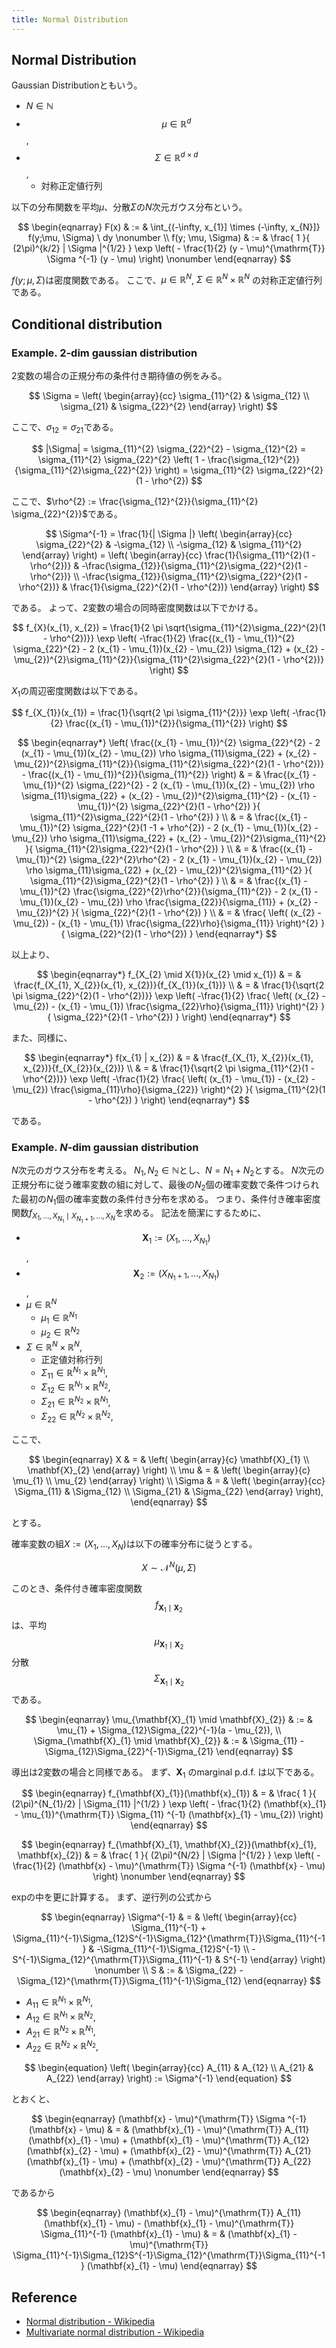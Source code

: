 ```yaml
---
title: Normal Distribution
---
```


## Normal Distribution
Gaussian Distributionともいう。

* $N \in \mathbb{N}$
* $$\mu \in \mathbb{R}^{d}$$,
* $$\Sigma \in \mathbb{R}^{d \times d}$$,
    * 対称正定値行列

以下の分布関数を平均$\mu$、分散$\Sigma$の$N$次元ガウス分布という。

$$
\begin{eqnarray}
    F(x)
    & := &
        \int_{(-\infty, x_{1}] \times (-\infty, x_{N}]}
            f(y;\mu, \Sigma)
        \ dy
    \nonumber
    \\
    f(y; \mu, \Sigma)
    & := &
        \frac{
            1
        }{
            (2\pi)^{k/2}
            | \Sigma |^{1/2}
        }
        \exp
        \left(
            -
            \frac{1}{2}
            (y - \mu)^{\mathrm{T}}
            \Sigma ^{-1}
            (y - \mu)
        \right)
    \nonumber
\end{eqnarray}
$$

$f(y; \mu, \Sigma)$は密度関数である。
ここで、$\mu \in \mathbb{R}^{N}$, $\Sigma \in \mathbb{R}^{N} \times \mathbb{R}^{N}$ の対称正定値行列である。

## Conditional distribution

### Example. 2-dim gaussian distribution

2変数の場合の正規分布の条件付き期待値の例をみる。

$$
    \Sigma 
        = 
        \left(
            \begin{array}{cc}
                \sigma_{11}^{2} & \sigma_{12} \\
                \sigma_{21} & \sigma_{22}^{2} 
            \end{array}
        \right)
$$

ここで、$\sigma_{12} = \sigma_{21}$である。

$$
    |\Sigma|
        = \sigma_{11}^{2} \sigma_{22}^{2} - \sigma_{12}^{2} 
        = \sigma_{11}^{2} \sigma_{22}^{2}
            \left(
                1 - \frac{\sigma_{12}^{2}}{\sigma_{11}^{2}\sigma_{22}^{2}}
            \right)
        = \sigma_{11}^{2} \sigma_{22}^{2}(1 - \rho^{2})
$$

ここで、$\rho^{2} := \frac{\sigma_{12}^{2}}{\sigma_{11}^{2} \sigma_{22}^{2}}$である。

$$
    \Sigma^{-1}
        = \frac{1}{| \Sigma |} 
            \left(
                \begin{array}{cc}
                    \sigma_{22}^{2} & -\sigma_{12} \\
                    -\sigma_{12} & \sigma_{11}^{2}
                \end{array}
            \right)
        = 
            \left(
                \begin{array}{cc}
                    \frac{1}{\sigma_{11}^{2}(1 - \rho^{2})} & -\frac{\sigma_{12}}{\sigma_{11}^{2}\sigma_{22}^{2}(1 - \rho^{2})} \\
                    -\frac{\sigma_{12}}{\sigma_{11}^{2}\sigma_{22}^{2}(1 - \rho^{2})} & \frac{1}{\sigma_{22}^{2}(1 - \rho^{2})}
                \end{array}
            \right)
$$

である。
よって、2変数の場合の同時密度関数は以下でかける。

$$
    f_{X}(x_{1}, x_{2})
        = \frac{1}{2 \pi \sqrt{\sigma_{11}^{2}\sigma_{22}^{2}(1 - \rho^{2})}}
            \exp
            \left(
                -\frac{1}{2} 
                \frac{(x_{1} - \mu_{1})^{2} \sigma_{22}^{2}
                    - 2 (x_{1} - \mu_{1})(x_{2} - \mu_{2}) \sigma_{12}
                    + (x_{2} - \mu_{2})^{2}\sigma_{11}^{2}}{\sigma_{11}^{2}\sigma_{22}^{2}(1 - \rho^{2})}
            \right)
$$

$X_{1}$の周辺密度関数は以下である。

$$
    f_{X_{1}}(x_{1}) 
        = \frac{1}{\sqrt{2 \pi \sigma_{11}^{2}}}
            \exp
                \left(
                    -\frac{1}{2} \frac{(x_{1} - \mu_{1})^{2}}{\sigma_{11}^{2}}
                \right)
$$


$$
\begin{eqnarray*}
    \left(
        \frac{(x_{1} - \mu_{1})^{2} \sigma_{22}^{2}
            - 2 (x_{1} - \mu_{1})(x_{2} - \mu_{2}) \rho \sigma_{11}\sigma_{22}
            + (x_{2} - \mu_{2})^{2}\sigma_{11}^{2}}{\sigma_{11}^{2}\sigma_{22}^{2}(1 - \rho^{2})}
        - \frac{(x_{1} - \mu_{1})^{2}}{\sigma_{11}^{2}}
    \right)
    & = &
        \frac{(x_{1} - \mu_{1})^{2} \sigma_{22}^{2}
            - 2 (x_{1} - \mu_{1})(x_{2} - \mu_{2})  \rho \sigma_{11}\sigma_{22}
            + (x_{2} - \mu_{2})^{2}\sigma_{11}^{2}
            - (x_{1} - \mu_{1})^{2} \sigma_{22}^{2}(1 - \rho^{2})
        }{
            \sigma_{11}^{2}\sigma_{22}^{2}(1 - \rho^{2})
        }
    \\
    & = &
        \frac{(x_{1} - \mu_{1})^{2} \sigma_{22}^{2}(1 -1 + \rho^{2})
            - 2 (x_{1} - \mu_{1})(x_{2} - \mu_{2})  \rho \sigma_{11}\sigma_{22}
            + (x_{2} - \mu_{2})^{2}\sigma_{11}^{2}
        }{
            \sigma_{11}^{2}\sigma_{22}^{2}(1 - \rho^{2})
        }
    \\
    & = &
        \frac{(x_{1} - \mu_{1})^{2} \sigma_{22}^{2}\rho^{2}
            - 2 (x_{1} - \mu_{1})(x_{2} - \mu_{2})  \rho \sigma_{11}\sigma_{22}
            + (x_{2} - \mu_{2})^{2}\sigma_{11}^{2}
        }{
            \sigma_{11}^{2}\sigma_{22}^{2}(1 - \rho^{2})
        }
    \\
    & = &
        \frac{(x_{1} - \mu_{1})^{2} \frac{\sigma_{22}^{2}\rho^{2}}{\sigma_{11}^{2}}
            - 2 (x_{1} - \mu_{1})(x_{2} - \mu_{2})  \rho \frac{\sigma_{22}}{\sigma_{11}}
            + (x_{2} - \mu_{2})^{2}
        }{
            \sigma_{22}^{2}(1 - \rho^{2})
        }
    \\
    & = &
        \frac{
            \left(
                (x_{2} - \mu_{2})
                - (x_{1} - \mu_{1}) \frac{\sigma_{22}\rho}{\sigma_{11}} 
            \right)^{2}
        }{
            \sigma_{22}^{2}(1 - \rho^{2})
        }
\end{eqnarray*}
$$

以上より、

$$
\begin{eqnarray*}
    f_{X_{2} \mid X{1}}(x_{2} \mid x_{1})
        & = & 
            \frac{f_{X_{1}, X_{2}}(x_{1}, x_{2})}{f_{X_{1}}(x_{1})}
        \\
        & = & 
            \frac{1}{\sqrt{2 \pi \sigma_{22}^{2}(1 - \rho^{2})}}
            \exp
            \left(
                -\frac{1}{2}
                \frac{
                    \left(
                        (x_{2} - \mu_{2})
                        - (x_{1} - \mu_{1}) \frac{\sigma_{22}\rho}{\sigma_{11}} 
                    \right)^{2}
                }{
                    \sigma_{22}^{2}(1 - \rho^{2})
                }
            \right)
\end{eqnarray*}
$$

また、同様に、

$$
\begin{eqnarray*}
    f(x_{1} | x_{2})
        & = & 
            \frac{f_{X_{1}, X_{2}}(x_{1}, x_{2})}{f_{X_{2}}(x_{2})}
        \\
        & = & 
            \frac{1}{\sqrt{2 \pi \sigma_{11}^{2}(1 - \rho^{2})}}
            \exp
            \left(
                -\frac{1}{2}
                \frac{
                    \left(
                        (x_{1} - \mu_{1})
                        - (x_{2} - \mu_{2}) \frac{\sigma_{11}\rho}{\sigma_{22}} 
                    \right)^{2}
                }{
                    \sigma_{11}^{2}(1 - \rho^{2})
                }
            \right)
\end{eqnarray*}
$$

である。

### Example. $N$-dim gaussian distribution
$N$次元のガウス分布を考える。
$N_{1}, N_{2} \in \mathbb{N}$とし、$N = N_{1} + N_{2}$とする。
$N$次元の正規分布に従う確率変数の組に対して、最後の$N_{2}$個の確率変数で条件つけられた最初の$N_{1}$個の確率変数の条件付き分布を求める。
つまり、条件付き確率密度関数$f_{X_{1}, \ldots, X_{N_{1}} \mid X_{N_{1} + 1}, \ldots, X_{N}}$を求める。
記法を簡潔にするために、

* $$\mathbf{X}_{1} := (X_{1}, \ldots, X_{N_{1}})$$, 
* $$\mathbf{X}_{2} := (X_{N_{1} + 1}, \ldots, X_{N_{1}})$$, 
* $\mu \in \mathbb{R}^{N}$
    * $\mu_{1} \in \mathbb{R}^{N_{1}}$
    * $\mu_{2} \in \mathbb{R}^{N_{2}}$
* $\Sigma \in \mathbb{R}^{N} \times \mathbb{R}^{N}$,
    * 正定値対称行列
    * $\Sigma_{11} \in \mathbb{R}^{N_{1}} \times \mathbb{R}^{N_{1}}$,
    * $\Sigma_{12} \in \mathbb{R}^{N_{1}} \times \mathbb{R}^{N_{2}}$, 
    * $\Sigma_{21} \in \mathbb{R}^{N_{2}} \times \mathbb{R}^{N_{1}}$, 
    * $\Sigma_{22} \in \mathbb{R}^{N_{2}} \times \mathbb{R}^{N_{2}}$,

ここで、

$$
\begin{eqnarray}
    X
        & = &
        \left(
            \begin{array}{c}
                \mathbf{X}_{1}
                \\
                \mathbf{X}_{2}
            \end{array}
        \right)
    \\
    \mu 
        & = &
        \left(
            \begin{array}{c}
                \mu_{1} \\
                \mu_{2}
            \end{array}
        \right)
    \\
    \Sigma
        & = &
        \left(
            \begin{array}{cc}
                \Sigma_{11} & \Sigma_{12} \\
                \Sigma_{21} & \Sigma_{22}
            \end{array}
        \right),
\end{eqnarray}
$$

とする。

確率変数の組$X := (X_{1}, \ldots, X_{N})$は以下の確率分布に従うとする。

$$
    X \sim
        \mathcal{N}^{N}(\mu, \Sigma)
$$

このとき、条件付き確率密度関数$$f_{\mathbf{X}_{1} \mid \mathbf{X}_{2}}$$は、平均$$\mu_{\mathbf{X}_{1} \mid \mathbf{X}_{2}}$$分散$$\Sigma_{\mathbf{X}_{1} \mid \mathbf{X}_{2}}$$である。

$$
\begin{eqnarray}
    \mu_{\mathbf{X}_{1} \mid \mathbf{X}_{2}}
        & := & 
            \mu_{1} + \Sigma_{12}\Sigma_{22}^{-1}(a - \mu_{2}),
    \\
    \Sigma_{\mathbf{X}_{1} \mid \mathbf{X}_{2}}
        & := &
            \Sigma_{11} - \Sigma_{12}\Sigma_{22}^{-1}\Sigma_{21}
\end{eqnarray}
$$

導出は2変数の場合と同様である。
まず、$\mathbf{X}_{1}$ のmarginal p.d.f. は以下である。

$$
\begin{eqnarray}
    f_{\mathbf{X}_{1}}(\mathbf{x}_{1})
    & = &
        \frac{
            1
        }{
            (2\pi)^{N_{1}/2}
            | \Sigma_{11} |^{1/2}
        }
        \exp
        \left(
            -
            \frac{1}{2}
            (\mathbf{x}_{1} - \mu_{1})^{\mathrm{T}}
            \Sigma_{11} ^{-1}
            (\mathbf{x}_{1} - \mu_{2})
        \right)
\end{eqnarray}
$$

$$
\begin{eqnarray}
    f_{\mathbf{X}_{1}, \mathbf{X}_{2}}(\mathbf{x}_{1}, \mathbf{x}_{2})
    & = &
        \frac{
            1
        }{
            (2\pi)^{N/2}
            | \Sigma |^{1/2}
        }
        \exp
        \left(
            -
            \frac{1}{2}
            (\mathbf{x} - \mu)^{\mathrm{T}}
            \Sigma ^{-1}
            (\mathbf{x} - \mu)
        \right)
    \nonumber
\end{eqnarray}
$$

expの中を更に計算する。
まず、逆行列の公式から

$$
\begin{eqnarray}
    \Sigma^{-1}
    & = &
        \left(
            \begin{array}{cc}
                \Sigma_{11}^{-1} 
                +
                \Sigma_{11}^{-1}\Sigma_{12}S^{-1}\Sigma_{12}^{\mathrm{T}}\Sigma_{11}^{-1}
                    & 
                        -\Sigma_{11}^{-1}\Sigma_{12}S^{-1}
                \\
                -S^{-1}\Sigma_{12}^{\mathrm{T}}\Sigma_{11}^{-1}
                    &
                        S^{-1}
            \end{array}
        \right)
    \nonumber
    \\
    S
    & := &
        \Sigma_{22}
        -
        \Sigma_{12}^{\mathrm{T}}\Sigma_{11}^{-1}\Sigma_{12}
\end{eqnarray}
$$

* $A_{11} \in \mathbb{R}^{N_{1}} \times \mathbb{R}^{N_{1}}$,
* $A_{12} \in \mathbb{R}^{N_{1}} \times \mathbb{R}^{N_{2}}$, 
* $A_{21} \in \mathbb{R}^{N_{2}} \times \mathbb{R}^{N_{1}}$, 
* $A_{22} \in \mathbb{R}^{N_{2}} \times \mathbb{R}^{N_{2}}$,

$$
\begin{equation}
    \left(
        \begin{array}{cc}
            A_{11} & A_{12}
            \\
            A_{21} & A_{22}
        \end{array}
    \right)
    :=
    \Sigma^{-1}
\end{equation}
$$

とおくと、

$$
\begin{eqnarray}
    (\mathbf{x} - \mu)^{\mathrm{T}}
        \Sigma ^{-1}
        (\mathbf{x} - \mu)
    & = &
        (\mathbf{x}_{1} - \mu)^{\mathrm{T}}
            A_{11}
            (\mathbf{x}_{1} - \mu)
        +
        (\mathbf{x}_{1} - \mu)^{\mathrm{T}}
            A_{12}
            (\mathbf{x}_{2} - \mu)
        +
        (\mathbf{x}_{2} - \mu)^{\mathrm{T}}
            A_{21}
            (\mathbf{x}_{1} - \mu)
        +
        (\mathbf{x}_{2} - \mu)^{\mathrm{T}}
            A_{22}
            (\mathbf{x}_{2} - \mu)
    \nonumber
\end{eqnarray}
$$

であるから

$$
\begin{eqnarray}
    (\mathbf{x}_{1} - \mu)^{\mathrm{T}}
        A_{11}
        (\mathbf{x}_{1} - \mu)
    -
    (\mathbf{x}_{1} - \mu)^{\mathrm{T}}
        \Sigma_{11}^{-1}
        (\mathbf{x}_{1} - \mu)
    & = &
    (\mathbf{x}_{1} - \mu)^{\mathrm{T}}
        \Sigma_{11}^{-1}\Sigma_{12}S^{-1}\Sigma_{12}^{\mathrm{T}}\Sigma_{11}^{-1}
        (\mathbf{x}_{1} - \mu)
\end{eqnarray}
$$


## Reference
* [Normal distribution - Wikipedia](https://en.wikipedia.org/wiki/Normal_distribution)
* [Multivariate normal distribution - Wikipedia](https://en.wikipedia.org/wiki/Multivariate_normal_distribution)

